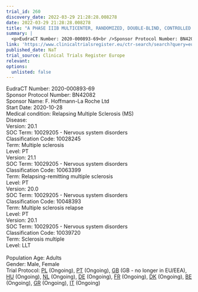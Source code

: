 ```yaml
---
trial_id: 260
discovery_date: 2022-03-29 21:28:28.008278
date: 2022-03-29 21:28:28.008278
title: "A PHASE IIIB MULTICENTER, RANDOMIZED, DOUBLE-BLIND, CONTROLLED STUDY TO EVALUATE THE EFFICACY, SAFETY AND PHARMACOKINETICS OF A HIGHER DOSE OF OCRELIZUMAB IN ADULTS WITH RELAPSING MULTIPLE SCLEROSIS"
summary: |
  <p>EudraCT Number: 2020-000893-69<br />Sponsor Protocol Number: BN42082<br />Sponsor Name: F. Hoffmann-La Roche Ltd<br />Start Date: 2020-10-28<br />Medical condition: Relapsing Multiple Sclerosis (MS)<br />Disease: <br />Version: 20.1<br />SOC Term: 10029205 - Nervous system disorders<br />Classification Code: 10028245<br />Term: Multiple sclerosis<br />Level: PT<br />Version: 21.1<br />SOC Term: 10029205 - Nervous system disorders<br />Classification Code: 10063399<br />Term: Relapsing-remitting multiple sclerosis<br />Level: PT<br />Version: 20.0<br />SOC Term: 10029205 - Nervous system disorders<br />Classification Code: 10048393<br />Term: Multiple sclerosis relapse<br />Level: PT<br />Version: 20.1<br />SOC Term: 10029205 - Nervous system disorders<br />Classification Code: 10039720<br />Term: Sclerosis multiple<br />Level: LLT<br /><br />Population Age: Adults<br />Gender: Male, Female<br />Trial Protocol: <a href="https://www.clinicaltrialsregister.eu/ctr-search/trial/2020-000893-69/PL">PL</a> (Ongoing), <a href="https://www.clinicaltrialsregister.eu/ctr-search/trial/2020-000893-69/PT">PT</a> (Ongoing), <a href="https://www.clinicaltrialsregister.eu/ctr-search/trial/2020-000893-69/GB">GB</a> (GB - no longer in EU/EEA), <a href="https://www.clinicaltrialsregister.eu/ctr-search/trial/2020-000893-69/HU">HU</a> (Ongoing), <a href="https://www.clinicaltrialsregister.eu/ctr-search/trial/2020-000893-69/NL">NL</a> (Ongoing), <a href="https://www.clinicaltrialsregister.eu/ctr-search/trial/2020-000893-69/DE">DE</a> (Ongoing), <a href="https://www.clinicaltrialsregister.eu/ctr-search/trial/2020-000893-69/FR">FR</a> (Ongoing), <a href="https://www.clinicaltrialsregister.eu/ctr-search/trial/2020-000893-69/DK">DK</a> (Ongoing), <a href="https://www.clinicaltrialsregister.eu/ctr-search/trial/2020-000893-69/BE">BE</a> (Ongoing), <a href="https://www.clinicaltrialsregister.eu/ctr-search/trial/2020-000893-69/GR">GR</a> (Ongoing), <a href="https://www.clinicaltrialsregister.eu/ctr-search/trial/2020-000893-69/IT">IT</a> (Ongoing)</p>
link: 'https://www.clinicaltrialsregister.eu/ctr-search/search?query=eudract_number:2020-000893-69'
published_date: NaT
trial_source: Clinical Trials Register Europe
relevant: 
options:
  unlisted: false
---
```

<p>EudraCT Number: 2020-000893-69<br />Sponsor Protocol Number: BN42082<br />Sponsor Name: F. Hoffmann-La Roche Ltd<br />Start Date: 2020-10-28<br />Medical condition: Relapsing Multiple Sclerosis (MS)<br />Disease: <br />Version: 20.1<br />SOC Term: 10029205 - Nervous system disorders<br />Classification Code: 10028245<br />Term: Multiple sclerosis<br />Level: PT<br />Version: 21.1<br />SOC Term: 10029205 - Nervous system disorders<br />Classification Code: 10063399<br />Term: Relapsing-remitting multiple sclerosis<br />Level: PT<br />Version: 20.0<br />SOC Term: 10029205 - Nervous system disorders<br />Classification Code: 10048393<br />Term: Multiple sclerosis relapse<br />Level: PT<br />Version: 20.1<br />SOC Term: 10029205 - Nervous system disorders<br />Classification Code: 10039720<br />Term: Sclerosis multiple<br />Level: LLT<br /><br />Population Age: Adults<br />Gender: Male, Female<br />Trial Protocol: <a href="https://www.clinicaltrialsregister.eu/ctr-search/trial/2020-000893-69/PL">PL</a> (Ongoing), <a href="https://www.clinicaltrialsregister.eu/ctr-search/trial/2020-000893-69/PT">PT</a> (Ongoing), <a href="https://www.clinicaltrialsregister.eu/ctr-search/trial/2020-000893-69/GB">GB</a> (GB - no longer in EU/EEA), <a href="https://www.clinicaltrialsregister.eu/ctr-search/trial/2020-000893-69/HU">HU</a> (Ongoing), <a href="https://www.clinicaltrialsregister.eu/ctr-search/trial/2020-000893-69/NL">NL</a> (Ongoing), <a href="https://www.clinicaltrialsregister.eu/ctr-search/trial/2020-000893-69/DE">DE</a> (Ongoing), <a href="https://www.clinicaltrialsregister.eu/ctr-search/trial/2020-000893-69/FR">FR</a> (Ongoing), <a href="https://www.clinicaltrialsregister.eu/ctr-search/trial/2020-000893-69/DK">DK</a> (Ongoing), <a href="https://www.clinicaltrialsregister.eu/ctr-search/trial/2020-000893-69/BE">BE</a> (Ongoing), <a href="https://www.clinicaltrialsregister.eu/ctr-search/trial/2020-000893-69/GR">GR</a> (Ongoing), <a href="https://www.clinicaltrialsregister.eu/ctr-search/trial/2020-000893-69/IT">IT</a> (Ongoing)</p>